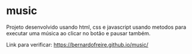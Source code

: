 # music

Projeto desenvolvido usando html, css e javascript usando metodos para executar uma música ao clicar no botão e pausar também.

Link para verificar: https://bernardofreire.github.io/music/

